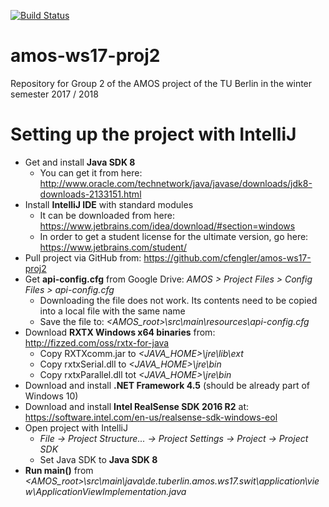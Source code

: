 [![Build Status](https://travis-ci.org/cfengler/amos-ws17-proj2.svg?=branch=master)](https://travis-ci.org/cfengler/amos-ws17-proj2)
# amos-ws17-proj2

Repository for Group 2 of the AMOS project of the TU Berlin in the winter semester 2017 / 2018

# Setting up the project with IntelliJ
- Get and install **Java SDK 8**
  - You can get it from here: http://www.oracle.com/technetwork/java/javase/downloads/jdk8-downloads-2133151.html
- Install **IntelliJ IDE** with standard modules
  - It can be downloaded from here: https://www.jetbrains.com/idea/download/#section=windows
  - In order to get a student license for the ultimate version, go here: https://www.jetbrains.com/student/
- Pull project via GitHub from: https://github.com/cfengler/amos-ws17-proj2
- Get **api-config.cfg** from Google Drive: *AMOS > Project Files > Config Files > api-config.cfg*
  - Downloading the file does not work. Its contents need to be copied into a local file with the same name
  - Save the file to: *<AMOS_root>\src\main\resources\api-config.cfg*
- Download **RXTX Windows x64 binaries** from: http://fizzed.com/oss/rxtx-for-java
  - Copy RXTXcomm.jar to *<JAVA_HOME>\jre\lib\ext*
  - Copy rxtxSerial.dll to *<JAVA_HOME>\jre\bin*
  - Copy rxtxParallel.dll tot *<JAVA_HOME>\jre\bin*
- Download and install **.NET Framework 4.5** (should be already part of Windows 10)
- Download and install **Intel RealSense SDK 2016 R2** at: https://software.intel.com/en-us/realsense-sdk-windows-eol
- Open project with IntelliJ
  - *File -> Project Structure... -> Project Settings -> Project -> Project SDK*
  - Set Java SDK to **Java SDK 8**
- **Run main()** from *<AMOS_root>\src\main\java\de.tuberlin.amos.ws17.swit\application\view\ApplicationViewImplementation.java*
